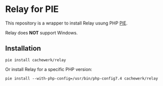 # Relay for PIE

This repository is a wrapper to install Relay usung PHP [PIE](https://github.com/php/pie).

Relay does **NOT** support Windows.

## Installation

```
pie install cachewerk/relay
```

Or install Relay for a specific PHP version: 

```
pie install --with-php-config=/usr/bin/php-config7.4 cachewerk/relay
```
